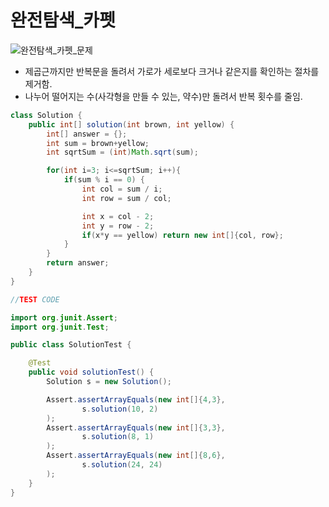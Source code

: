 # 완전탐색_카펫

![완전탐색_카펫_문제](https://user-images.githubusercontent.com/64471645/115714357-fe8b1a00-a3b1-11eb-9332-135c84b7bffe.JPG)

- 제곱근까지만 반복문을 돌려서 가로가 세로보다 크거나 같은지를 확인하는 절차를 제거함.
- 나누어 떨어지는 수(사각형을 만들 수 있는, 약수)만 돌려서  반복 횟수를 줄임.

```java
class Solution {
    public int[] solution(int brown, int yellow) {
        int[] answer = {};
        int sum = brown+yellow;
        int sqrtSum = (int)Math.sqrt(sum);

        for(int i=3; i<=sqrtSum; i++){
            if(sum % i == 0) {
                int col = sum / i;
                int row = sum / col;

                int x = col - 2;
                int y = row - 2;
                if(x*y == yellow) return new int[]{col, row};
            }
        }
        return answer;
    }
}
```

```java
//TEST CODE

import org.junit.Assert;
import org.junit.Test;

public class SolutionTest {

    @Test
    public void solutionTest() {
        Solution s = new Solution();

        Assert.assertArrayEquals(new int[]{4,3},
                s.solution(10, 2)
        );
        Assert.assertArrayEquals(new int[]{3,3},
                s.solution(8, 1)
        );
        Assert.assertArrayEquals(new int[]{8,6},
                s.solution(24, 24)
        );
    }
}
```

